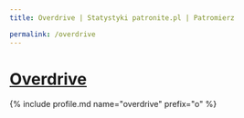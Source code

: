 ```yaml
---
title: Overdrive | Statystyki patronite.pl | Patromierz

permalink: /overdrive
---
```


# [Overdrive](https://patronite.pl/overdrive)

{% include profile.md name="overdrive" prefix="o" %}
